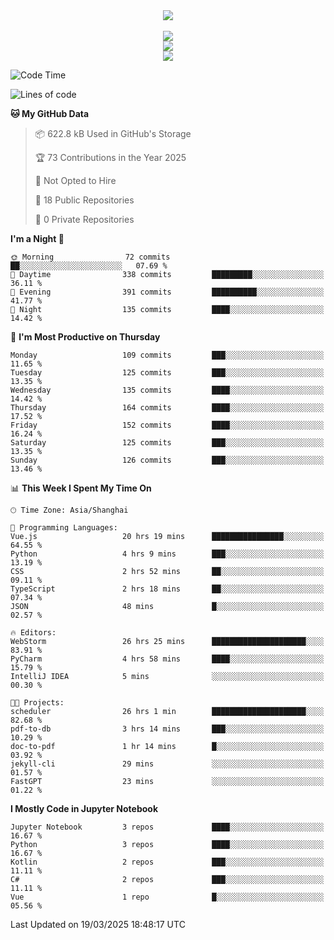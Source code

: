 <div align="center">
  <img src="https://readme-typing-svg.demolab.com?font=Zhi+Mang+Xing&size=40&pause=1000&color=000000&center=true&vCenter=true&lines=Baymax%E5%B0%8F%E6%8C%AF;Hello%20World"/><br/>
  <br/>
  <img src="https://skillicons.dev/icons?i=java,kotlin,python,c,cpp,html,css,javascript" /><br/>
  <img src="https://skillicons.dev/icons?i=spring,vue,pytorch,maven,gradle,mysql,sqlite,linux" /><br/>
  <img src="https://skillicons.dev/icons?i=idea,pycharm,webstorm,androidstudio,vscode,git,vim,md" /><br/>
</div>

<!--START_SECTION:waka-->
![Code Time](http://img.shields.io/badge/Code%20Time-750%20hrs%2027%20mins-blue)

![Lines of code](https://img.shields.io/badge/From%20Hello%20World%20I%27ve%20Written-6.1%20million%20lines%20of%20code-blue)

**🐱 My GitHub Data** 

> 📦 622.8 kB Used in GitHub's Storage 
 > 
> 🏆 73 Contributions in the Year 2025
 > 
> 🚫 Not Opted to Hire
 > 
> 📜 18 Public Repositories 
 > 
> 🔑 0 Private Repositories 
 > 
**I'm a Night 🦉** 

```text
🌞 Morning                72 commits          ██░░░░░░░░░░░░░░░░░░░░░░░   07.69 % 
🌆 Daytime                338 commits         █████████░░░░░░░░░░░░░░░░   36.11 % 
🌃 Evening                391 commits         ██████████░░░░░░░░░░░░░░░   41.77 % 
🌙 Night                  135 commits         ████░░░░░░░░░░░░░░░░░░░░░   14.42 % 
```
📅 **I'm Most Productive on Thursday** 

```text
Monday                   109 commits         ███░░░░░░░░░░░░░░░░░░░░░░   11.65 % 
Tuesday                  125 commits         ███░░░░░░░░░░░░░░░░░░░░░░   13.35 % 
Wednesday                135 commits         ████░░░░░░░░░░░░░░░░░░░░░   14.42 % 
Thursday                 164 commits         ████░░░░░░░░░░░░░░░░░░░░░   17.52 % 
Friday                   152 commits         ████░░░░░░░░░░░░░░░░░░░░░   16.24 % 
Saturday                 125 commits         ███░░░░░░░░░░░░░░░░░░░░░░   13.35 % 
Sunday                   126 commits         ███░░░░░░░░░░░░░░░░░░░░░░   13.46 % 
```


📊 **This Week I Spent My Time On** 

```text
🕑︎ Time Zone: Asia/Shanghai

💬 Programming Languages: 
Vue.js                   20 hrs 19 mins      ████████████████░░░░░░░░░   64.55 % 
Python                   4 hrs 9 mins        ███░░░░░░░░░░░░░░░░░░░░░░   13.19 % 
CSS                      2 hrs 52 mins       ██░░░░░░░░░░░░░░░░░░░░░░░   09.11 % 
TypeScript               2 hrs 18 mins       ██░░░░░░░░░░░░░░░░░░░░░░░   07.34 % 
JSON                     48 mins             █░░░░░░░░░░░░░░░░░░░░░░░░   02.57 % 

🔥 Editors: 
WebStorm                 26 hrs 25 mins      █████████████████████░░░░   83.91 % 
PyCharm                  4 hrs 58 mins       ████░░░░░░░░░░░░░░░░░░░░░   15.79 % 
IntelliJ IDEA            5 mins              ░░░░░░░░░░░░░░░░░░░░░░░░░   00.30 % 

🐱‍💻 Projects: 
scheduler                26 hrs 1 min        █████████████████████░░░░   82.68 % 
pdf-to-db                3 hrs 14 mins       ███░░░░░░░░░░░░░░░░░░░░░░   10.29 % 
doc-to-pdf               1 hr 14 mins        █░░░░░░░░░░░░░░░░░░░░░░░░   03.92 % 
jekyll-cli               29 mins             ░░░░░░░░░░░░░░░░░░░░░░░░░   01.57 % 
FastGPT                  23 mins             ░░░░░░░░░░░░░░░░░░░░░░░░░   01.22 % 
```

**I Mostly Code in Jupyter Notebook** 

```text
Jupyter Notebook         3 repos             ████░░░░░░░░░░░░░░░░░░░░░   16.67 % 
Python                   3 repos             ████░░░░░░░░░░░░░░░░░░░░░   16.67 % 
Kotlin                   2 repos             ███░░░░░░░░░░░░░░░░░░░░░░   11.11 % 
C#                       2 repos             ███░░░░░░░░░░░░░░░░░░░░░░   11.11 % 
Vue                      1 repo              █░░░░░░░░░░░░░░░░░░░░░░░░   05.56 % 
```




 Last Updated on 19/03/2025 18:48:17 UTC
<!--END_SECTION:waka-->





